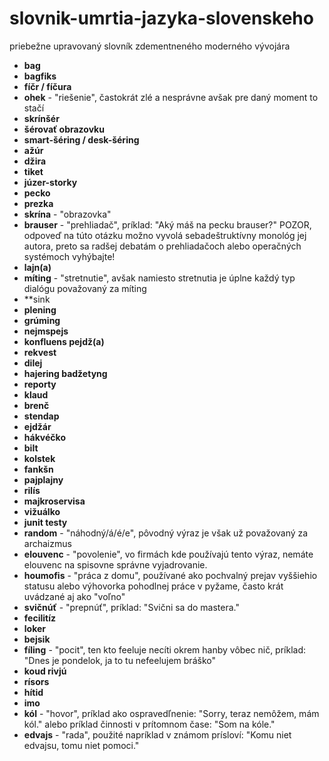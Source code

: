 # slovnik-umrtia-jazyka-slovenskeho
priebežne upravovaný slovník zdementneného moderného vývojára

- **bag**
- **bagfiks**
- **fíčr / fíčura**
- **ohek** - "riešenie", častokrát zlé a nesprávne avšak pre daný moment to stačí
- **skrínšér**
- **šérovať obrazovku**
- **smart-šéring / desk-šéring**
- **ažúr**
- **džira**
- **tiket**
- **júzer-storky**
- **pecko**
- **prezka**
- **skrína** - "obrazovka"
- **brauser** - "prehliadač", príklad: "Aký máš na pecku brauser?" POZOR, odpoveď na túto otázku možno vyvolá sebadeštruktívny monológ jej autora, preto sa radšej debatám o prehliadačoch alebo operačných systémoch vyhýbajte!
- **lajn(a)**
- **míting** - "stretnutie", avšak namiesto stretnutia je úplne každý typ dialógu považovaný za míting
- **sink
- **plening**
- **grúming**
- **nejmspejs**
- **konfluens pejdž(a)**
- **rekvest**
- **dilej**
- **hajering badžetyng**
- **reporty**
- **klaud**
- **brenč**
- **stendap**
- **ejdžár**
- **hákvéčko**
- **bilt**
- **kolstek**
- **fankšn**
- **pajplajny**
- **rilís**
- **majkroservisa**
- **vižuálko**
- **junit testy**
- **random** - "náhodný/á/é/e", pôvodný výraz je však už považovaný za archaizmus
- **elouvenc** - "povolenie", vo firmách kde používajú tento výraz, nemáte elouvenc na spisovne správne vyjadrovanie. 
- **houmofis** - "práca z domu", používané ako pochvalný prejav vyššiehio statusu alebo výhovorka pohodlnej práce v pyžame, často krát uvádzané aj ako "voľno"
- **svičnúť** - "prepnúť", príklad: "Svični sa do mastera."
- **fecilitíz**
- **loker**
- **bejsik**
- **fíling** - "pocit", ten kto feeluje necíti okrem hanby vôbec nič, príklad: "Dnes je pondelok, ja to tu nefeelujem bráško"
- **koud rivjú**
- **rísors**
- **hítid**
- **imo**
- **kól** - "hovor", príklad ako ospravedľnenie: "Sorry, teraz nemôžem, mám kól." alebo príklad činnosti v prítomnom čase: "Som na kóle."
- **edvajs** - "rada", použité napríklad v známom prísloví: "Komu niet edvajsu, tomu niet pomoci."
